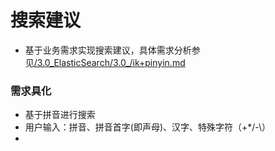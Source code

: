 
# 搜索建议
* 基于业务需求实现搜索建议，具体需求分析参见[/3.0_ElasticSearch/3.0_/ik+pinyin.md](../3.0_/ik%2Bpinyin.md)

### 需求具化
* 基于拼音进行搜索
* 用户输入：拼音、拼音首字(即声母)、汉字、特殊字符（+*/-\）
* 
